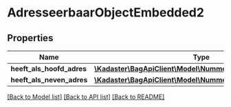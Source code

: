 # AdresseerbaarObjectEmbedded2

## Properties
Name | Type | Description | Notes
------------ | ------------- | ------------- | -------------
**heeft_als_hoofd_adres** | [**\Kadaster\BagApiClient\Model\NummeraanduidingIOHalBasis**](NummeraanduidingIOHalBasis.md) |  | [optional] 
**heeft_als_neven_adres** | [**\Kadaster\BagApiClient\Model\NummeraanduidingIOHalBasis[]**](NummeraanduidingIOHalBasis.md) |  | [optional] 

[[Back to Model list]](../../README.md#documentation-for-models) [[Back to API list]](../../README.md#documentation-for-api-endpoints) [[Back to README]](../../README.md)

